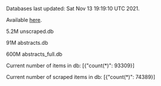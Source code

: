 Databases last updated: Sat Nov 13 19:19:10 UTC 2021. 

Available [here](https://github.com/cbeauhilton/ash-db/releases).

5.2M	unscraped.db

91M	abstracts.db

600M	abstracts_full.db

Current number of items in db:
[{"count(*)": 93309}]

Current number of scraped items in db:
[{"count(*)": 74389}]
